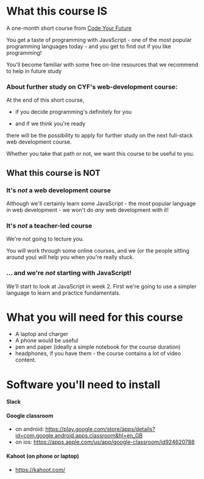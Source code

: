 # What this course IS

A one-month short course from [Code Your Future](https://codeyourfuture.io/)

You get a taste of programming with JavaScript - one of the most popular programming languages today - and you get to find out if you like programming!

You'll become familiar with some free on-line resources that we recommend to help in future study

### About further study on CYF's web-development course:

At the end of this short course,

* if you decide programming's definitely for you

* and if we think you're ready

there will be the possibility to apply for further study on the next full-stack web development course.

Whether you take that path or not, we want this course to be useful to you.

## What this course is NOT

### It's *not* a web development course

Although we'll certainly learn some JavaScript - the most popular language in web development - we won't do *any* web development with it!
 
### It's *not* a teacher-led course

We're not going to lecture you.

You will work through some online courses, and we (or the people sitting around you) will help you when you're really stuck.

### … and we're *not* starting with JavaScript!

We'll start to look at JavaScript in week 2.  First we're going to use a simpler language to learn and practice fundamentals.



# What you will need for this course

* A laptop and charger
* A phone would be useful
* pen and paper (ideally a simple notebook for the course duration)
* headphones, if you have them - the course contains a lot of video content.

# Software you'll need to install
#### Slack
#### Google classroom
* on android: https://play.google.com/store/apps/details?id=com.google.android.apps.classroom&hl=en_GB
* on ios: https://apps.apple.com/us/app/google-classroom/id924620788 
#### Kahoot (on phone or laptop)
* https://kahoot.com/
